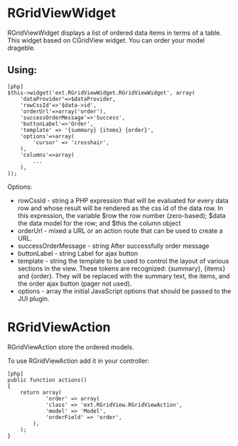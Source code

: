 RGridViewWidget
===============
RGridViewWidget displays a list of ordered data items in terms of a table. This widget based on CGridView widget.
You can order your model drageble.

Using:
-----
~~~
[php]
$this->widget('ext.RGridViewWidget.RGridViewWidget', array(
    'dataProvider'=>$dataProvider,
    'rowCssId'=>'$data->id',
    'orderUrl'=>array('order'),
    'successOrderMessage'=>'Success',
    'buttonLabel'=>'Order',
    'template' => '{summary} {items} {order}',
	'options'=>array(
		'cursor' => 'crosshair',
	),
    'columns'=>array(
        ...
    ),
));
~~~

Options:

* rowCssId - string a PHP expression that will be evaluated for every data row and whose result will be rendered as the css id of the data row. In this expression, the variable $row the row number (zero-based); $data the data model for the row; and $this the column object
* orderUrl - mixed a URL or an action route that can be used to create a URL.
* successOrderMessage - string After successfully order message
* buttonLabel - string Label for ajax button
* template - string the template to be used to control the layout of various sections in the view. These tokens are recognized: {summary}, {items} and {order}. They will be replaced with the summary text, the items, and the order ajax button (pager not used).
* options - array the initial JavaScript options that should be passed to the JUI plugin.


RGridViewAction
===============
RGridViewAction store the ordered models.

To use RGridViewAction add it in your controller:

~~~
[php]
public function actions()
{
    return array(
            'order' => array(
            'class' => 'ext.RGridView.RGridViewAction',
            'model' => 'Model',
            'orderField' => 'order',
        ),
    );
}
~~~